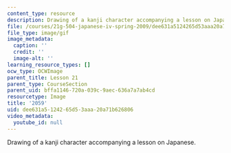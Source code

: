 ```yaml
---
content_type: resource
description: Drawing of a kanji character accompanying a lesson on Japanese.
file: /courses/21g-504-japanese-iv-spring-2009/dee631a5124265d53aaa20a71b626806_2059.gif
file_type: image/gif
image_metadata:
  caption: ''
  credit: ''
  image-alt: ''
learning_resource_types: []
ocw_type: OCWImage
parent_title: Lesson 21
parent_type: CourseSection
parent_uid: bffa1146-720a-039c-9aec-636a7a7ab4cd
resourcetype: Image
title: '2059'
uid: dee631a5-1242-65d5-3aaa-20a71b626806
video_metadata:
  youtube_id: null
---
```

Drawing of a kanji character accompanying a lesson on Japanese.